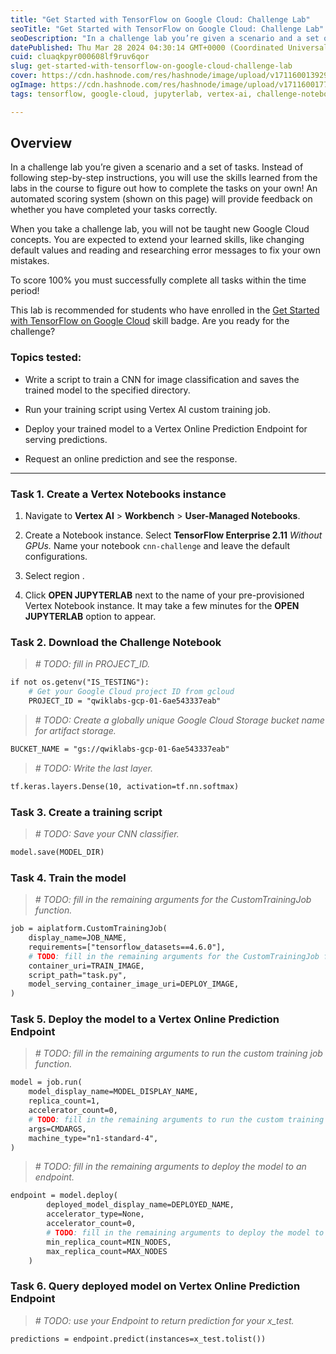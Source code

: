 ```yaml
---
title: "Get Started with TensorFlow on Google Cloud: Challenge Lab"
seoTitle: "Get Started with TensorFlow on Google Cloud: Challenge Lab"
seoDescription: "In a challenge lab you’re given a scenario and a set of tasks. Instead of following step-by-step instructions, you will use the skills learned from the labs"
datePublished: Thu Mar 28 2024 04:30:14 GMT+0000 (Coordinated Universal Time)
cuid: cluaqkpyr000608lf9ruv6qor
slug: get-started-with-tensorflow-on-google-cloud-challenge-lab
cover: https://cdn.hashnode.com/res/hashnode/image/upload/v1711600139295/c5aeb2fb-02a5-4330-bfda-cab678dd1870.png
ogImage: https://cdn.hashnode.com/res/hashnode/image/upload/v1711600177708/213cc316-2ecc-44be-85bf-c7d71c8fdfc1.png
tags: tensorflow, google-cloud, jupyterlab, vertex-ai, challenge-notebook

---
```


## **Overview**

In a challenge lab you’re given a scenario and a set of tasks. Instead of following step-by-step instructions, you will use the skills learned from the labs in the course to figure out how to complete the tasks on your own! An automated scoring system (shown on this page) will provide feedback on whether you have completed your tasks correctly.

When you take a challenge lab, you will not be taught new Google Cloud concepts. You are expected to extend your learned skills, like changing default values and reading and researching error messages to fix your own mistakes.

To score 100% you must successfully complete all tasks within the time period!

This lab is recommended for students who have enrolled in the [Get Started with TensorFlow on Google Cloud](https://www.cloudskillsboost.google/authoring/course_templates/646) skill badge. Are you ready for the challenge?

### Topics tested:

* Write a script to train a CNN for image classification and saves the trained model to the specified directory.
    
* Run your training script using Vertex AI custom training job.
    
* Deploy your trained model to a Vertex Online Prediction Endpoint for serving predictions.
    
* Request an online prediction and see the response.
    

---

### Task 1. Create a Vertex Notebooks instance

1. Navigate to **Vertex AI** &gt; **Workbench** &gt; **User-Managed Notebooks**.
    
2. Create a Notebook instance. Select **TensorFlow Enterprise 2.11** *Without GPUs.* Name your notebook `cnn-challenge` and leave the default configurations.
    
3. Select region .
    
4. Click **OPEN JUPYTERLAB** next to the name of your pre-provisioned Vertex Notebook instance. It may take a few minutes for the **OPEN JUPYTERLAB** option to appear.
    

### Task 2. Download the Challenge Notebook

> *\# TODO: fill in PROJECT\_ID.*

```apache
if not os.getenv("IS_TESTING"):
    # Get your Google Cloud project ID from gcloud
    PROJECT_ID = "qwiklabs-gcp-01-6ae543337eab"
```

> *\# TODO: Create a globally unique Google Cloud Storage bucket name for artifact storage.*

```apache
BUCKET_NAME = "gs://qwiklabs-gcp-01-6ae543337eab"
```

> *\# TODO: Write the last layer.*

```apache
tf.keras.layers.Dense(10, activation=tf.nn.softmax)
```

### Task 3. Create a training script

> *\# TODO: Save your CNN classifier.*

```apache
model.save(MODEL_DIR)
```

### Task 4. Train the model

> *\# TODO: fill in the remaining arguments for the CustomTrainingJob function.*

```apache
job = aiplatform.CustomTrainingJob(
    display_name=JOB_NAME,
    requirements=["tensorflow_datasets==4.6.0"],
    # TODO: fill in the remaining arguments for the CustomTrainingJob function.
    container_uri=TRAIN_IMAGE,
    script_path="task.py",
    model_serving_container_image_uri=DEPLOY_IMAGE,
)
```

### Task 5. Deploy the model to a Vertex Online Prediction Endpoint

> *\# TODO: fill in the remaining arguments to run the custom training job function.*

```apache
model = job.run(
    model_display_name=MODEL_DISPLAY_NAME,
    replica_count=1,
    accelerator_count=0,
    # TODO: fill in the remaining arguments to run the custom training job function.
    args=CMDARGS,
    machine_type="n1-standard-4",
)
```

> *\# TODO: fill in the remaining arguments to deploy the model to an endpoint.*

```apache
endpoint = model.deploy(
        deployed_model_display_name=DEPLOYED_NAME,
        accelerator_type=None,
        accelerator_count=0,
        # TODO: fill in the remaining arguments to deploy the model to an endpoint.
        min_replica_count=MIN_NODES,
        max_replica_count=MAX_NODES
    )
```

### Task 6. Query deployed model on Vertex Online Prediction Endpoint

> *\# TODO: use your Endpoint to return prediction for your x\_test.*

```apache
predictions = endpoint.predict(instances=x_test.tolist())
```